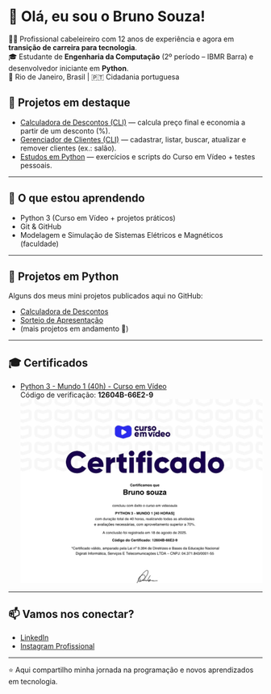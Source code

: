 # 👋 Olá, eu sou o Bruno Souza!

💇‍♂️ Profissional cabeleireiro com 12 anos de experiência e agora em **transição de carreira para tecnologia**.  
🎓 Estudante de **Engenharia da Computação** (2º período – IBMR Barra) e desenvolvedor iniciante em **Python**.  
📍 Rio de Janeiro, Brasil | 🇵🇹 Cidadania portuguesa  

## 🐍 Projetos em destaque

- [Calculadora de Descontos (CLI)](https://github.com/souzabrunu/Calculadora_Desconto) — calcula preço final e economia a partir de um desconto (%).
- [Gerenciador de Clientes (CLI)](https://github.com/souzabrunu/Gerenciador-Clientes) — cadastrar, listar, buscar, atualizar e remover clientes (ex.: salão).
- [Estudos em Python](https://github.com/souzabrunu/estudos-python) — exercícios e scripts do Curso em Vídeo + testes pessoais.

---

## 🚀 O que estou aprendendo
- Python 3 (Curso em Vídeo + projetos práticos)
- Git & GitHub
- Modelagem e Simulação de Sistemas Elétricos e Magnéticos (faculdade)

---

## 🐍 Projetos em Python
Alguns dos meus mini projetos publicados aqui no GitHub:

- [Calculadora de Descontos](https://github.com/souzabrunu/estudos-python)  
- [Sorteio de Apresentação](https://github.com/souzabrunu/estudos-python)  
- (mais projetos em andamento 🚧)

---

## 🎓 Certificados
- [Python 3 - Mundo 1 (40h) - Curso em Vídeo](https://www.cursoemvideo.com/validar-certificado/)  
  Código de verificação: **12604B-66E2-9**  
  ![Certificado Python 3](https://github.com/souzabrunu/souzabrunu/blob/main/IMG_4367.jpg)

---

## 📫 Vamos nos conectar?
- [LinkedIn](https://www.linkedin.com/in/bruno-souza-9250a4356/)  
- [Instagram Profissional](https://www.instagram.com/souzabrunu)

---

⭐ Aqui compartilho minha jornada na programação e novos aprendizados em tecnologia.

